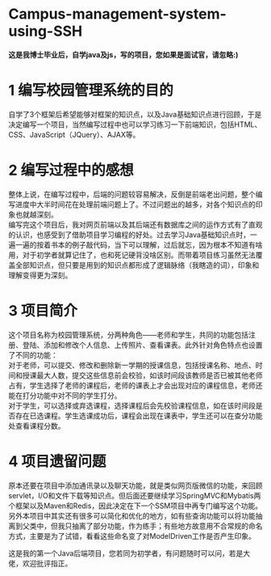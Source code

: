 # Campus-management-system-using-SSH<br/>
**这是我博士毕业后，自学java及js，写的项目，您如果是面试官，请忽略:)**
# 1 编写校园管理系统的目的<br/>
  自学了3个框架后希望能够对框架的知识点，以及Java基础知识点进行回顾，于是决定编写一个项目，当然编写过程中也可以学习练习一下前端知识，包括HTML、CSS、JavaScript（JQuery）、AJAX等。<br/>
# 2 编写过程中的感想<br/>
  整体上说，在编写过程中，后端的问题较容易解决，反倒是前端老出问题，整个编写进度中大半时间花在处理前端问题上了。不过问题出的越多，对各个知识点的印象也就越深刻。<br/>
  编写完这个项目后，我对网页前端以及其后端还有数据库之间的运作方式有了直观的认识，也感受到了借助项目学习编程的好处。过去学习Java基础知识点时，一遍一遍的按着书本的例子敲代码，当下可以理解，过后就忘，因为根本不知道有啥用，对于初学者就算记住了，也和死记硬背没啥区别。而带着项目练习虽然无法覆盖全部知识点，但只要是用到的知识点都形成了逻辑脉络（我瞎造的词），印象和理解变得更为深刻。<br/>
# 3 项目简介<br/>
  这个项目名称为校园管理系统，分两种角色——老师和学生，共同的功能包括注册、登陆、添加和修改个人信息、上传照片、查看课表。此外针对角色特点也设置了不同的功能：<br/>
  对于老师，可以提交、修改和删除新一学期的授课信息，包括授课名称、地点、时间和授课最大人数，提交这些信息前会校验，如该时间段该教师是否已被其他老师占有，学生选择了老师的课程后，老师的课表上才会出现对应的课程信息，老师还能在打分功能中对不同的学生打分。<br/>
  对于学生，可以选择或弃选课程，选择课程后会先校验课程信息，如在该时间段是否存在已选课程。学生选课成功后，课程会出现在课表中，学生还可以在查分功能处查看课程分数。<br/>
# 4 项目遗留问题<br/>
  原本还要在项目中添加通讯录以及聊天功能，就是类似网页版微信的功能，来回顾servlet，I/O和文件下载等知识点。但后面还要继续学习SpringMVC和Mybatis两个框架以及Maven和Redis，因此决定在下一个SSM项目中再专门编写这个功能。<br/>
  另外本项目中其实还有很多可以简化和优化的地方，如有些查询功能可以将功能抽离到父类中，但我只抽离了部分功能，作为练手；有些地方故意用不合常规的命名方式，主要是为了试错，看看这些命名变了对ModelDriven工作是否产生印象。<br/>
  
  这是我的第一个Java后端项目，您若同为初学者，有问题随时可以问，若是大佬，欢迎批评指正。<br/>
